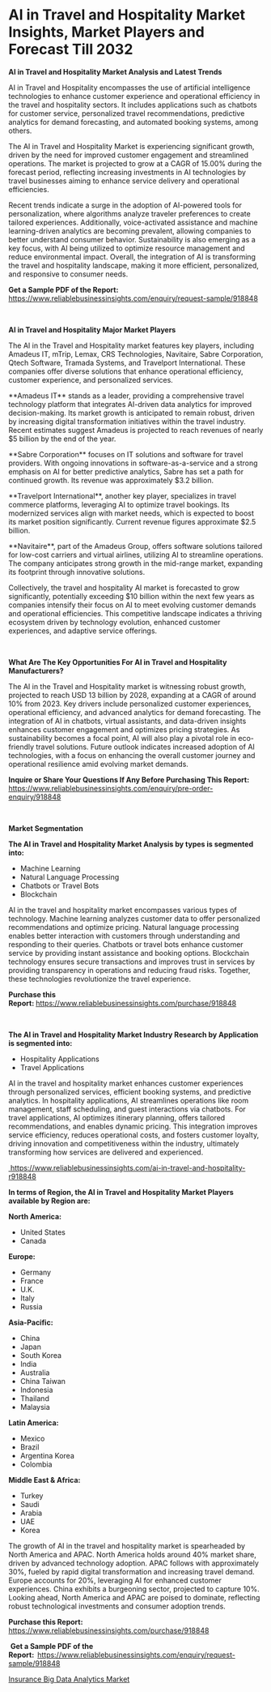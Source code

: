 <p><h1>AI in Travel and Hospitality Market Insights, Market Players and Forecast Till 2032</h1></p><p><strong>AI in Travel and Hospitality Market Analysis and Latest Trends</strong></p>
<p><p>AI in Travel and Hospitality encompasses the use of artificial intelligence technologies to enhance customer experience and operational efficiency in the travel and hospitality sectors. It includes applications such as chatbots for customer service, personalized travel recommendations, predictive analytics for demand forecasting, and automated booking systems, among others. </p><p>The AI in Travel and Hospitality Market is experiencing significant growth, driven by the need for improved customer engagement and streamlined operations. The market is projected to grow at a CAGR of 15.00% during the forecast period, reflecting increasing investments in AI technologies by travel businesses aiming to enhance service delivery and operational efficiencies. </p><p>Recent trends indicate a surge in the adoption of AI-powered tools for personalization, where algorithms analyze traveler preferences to create tailored experiences. Additionally, voice-activated assistance and machine learning-driven analytics are becoming prevalent, allowing companies to better understand consumer behavior. Sustainability is also emerging as a key focus, with AI being utilized to optimize resource management and reduce environmental impact. Overall, the integration of AI is transforming the travel and hospitality landscape, making it more efficient, personalized, and responsive to consumer needs.</p></p>
<p><strong>Get a Sample PDF of the Report:&nbsp;</strong> <a href="https://www.reliablebusinessinsights.com/enquiry/request-sample/918848?utm_campaign=2245&utm_medium=2&utm_source=Github&utm_content=ia&utm_term=05032025&utm_id=ai-in-travel-and-hospitality">https://www.reliablebusinessinsights.com/enquiry/request-sample/918848</a></p>
<p>&nbsp;</p>
<p><strong>AI in Travel and Hospitality Major Market Players</strong></p>
<p><p>The AI in the Travel and Hospitality market features key players, including Amadeus IT, mTrip, Lemax, CRS Technologies, Navitaire, Sabre Corporation, Qtech Software, Tramada Systems, and Travelport International. These companies offer diverse solutions that enhance operational efficiency, customer experience, and personalized services.</p><p>**Amadeus IT** stands as a leader, providing a comprehensive travel technology platform that integrates AI-driven data analytics for improved decision-making. Its market growth is anticipated to remain robust, driven by increasing digital transformation initiatives within the travel industry. Recent estimates suggest Amadeus is projected to reach revenues of nearly $5 billion by the end of the year.</p><p>**Sabre Corporation** focuses on IT solutions and software for travel providers. With ongoing innovations in software-as-a-service and a strong emphasis on AI for better predictive analytics, Sabre has set a path for continued growth. Its revenue was approximately $3.2 billion.</p><p>**Travelport International**, another key player, specializes in travel commerce platforms, leveraging AI to optimize travel bookings. Its modernized services align with market needs, which is expected to boost its market position significantly. Current revenue figures approximate $2.5 billion.</p><p>**Navitaire**, part of the Amadeus Group, offers software solutions tailored for low-cost carriers and virtual airlines, utilizing AI to streamline operations. The company anticipates strong growth in the mid-range market, expanding its footprint through innovative solutions.</p><p>Collectively, the travel and hospitality AI market is forecasted to grow significantly, potentially exceeding $10 billion within the next few years as companies intensify their focus on AI to meet evolving customer demands and operational efficiencies. This competitive landscape indicates a thriving ecosystem driven by technology evolution, enhanced customer experiences, and adaptive service offerings.</p></p>
<p>&nbsp;</p>
<p><strong>What Are The Key Opportunities For AI in Travel and Hospitality Manufacturers?</strong></p>
<p><p>The AI in the Travel and Hospitality market is witnessing robust growth, projected to reach USD 13 billion by 2028, expanding at a CAGR of around 10% from 2023. Key drivers include personalized customer experiences, operational efficiency, and advanced analytics for demand forecasting. The integration of AI in chatbots, virtual assistants, and data-driven insights enhances customer engagement and optimizes pricing strategies. As sustainability becomes a focal point, AI will also play a pivotal role in eco-friendly travel solutions. Future outlook indicates increased adoption of AI technologies, with a focus on enhancing the overall customer journey and operational resilience amid evolving market demands.</p></p>
<p><strong>Inquire or Share Your Questions If Any Before Purchasing This Report:</strong> <a href="https://www.reliablebusinessinsights.com/enquiry/pre-order-enquiry/918848?utm_campaign=2245&utm_medium=2&utm_source=Github&utm_content=ia&utm_term=05032025&utm_id=ai-in-travel-and-hospitality">https://www.reliablebusinessinsights.com/enquiry/pre-order-enquiry/918848</a></p>
<p>&nbsp;</p>
<p><strong>Market Segmentation</strong></p>
<p><strong>The AI in Travel and Hospitality Market Analysis by types is segmented into:</strong></p>
<p><ul><li>Machine Learning</li><li>Natural Language Processing</li><li>Chatbots or Travel Bots</li><li>Blockchain</li></ul></p>
<p><p>AI in the travel and hospitality market encompasses various types of technology. Machine learning analyzes customer data to offer personalized recommendations and optimize pricing. Natural language processing enables better interaction with customers through understanding and responding to their queries. Chatbots or travel bots enhance customer service by providing instant assistance and booking options. Blockchain technology ensures secure transactions and improves trust in services by providing transparency in operations and reducing fraud risks. Together, these technologies revolutionize the travel experience.</p></p>
<p><strong>Purchase this Report:&nbsp;</strong><a href="https://www.reliablebusinessinsights.com/purchase/918848?utm_campaign=2245&utm_medium=2&utm_source=Github&utm_content=ia&utm_term=05032025&utm_id=ai-in-travel-and-hospitality">https://www.reliablebusinessinsights.com/purchase/918848</a></p>
<p>&nbsp;</p>
<p><strong>The AI in Travel and Hospitality Market Industry Research by Application is segmented into:</strong></p>
<p><ul><li>Hospitality Applications</li><li>Travel Applications</li></ul></p>
<p><p>AI in the travel and hospitality market enhances customer experiences through personalized services, efficient booking systems, and predictive analytics. In hospitality applications, AI streamlines operations like room management, staff scheduling, and guest interactions via chatbots. For travel applications, AI optimizes itinerary planning, offers tailored recommendations, and enables dynamic pricing. This integration improves service efficiency, reduces operational costs, and fosters customer loyalty, driving innovation and competitiveness within the industry, ultimately transforming how services are delivered and experienced.</p></p>
<p><a href="https://www.reliablebusinessinsights.com/ai-in-travel-and-hospitality-r918848?utm_campaign=2245&utm_medium=2&utm_source=Github&utm_content=ia&utm_term=05032025&utm_id=ai-in-travel-and-hospitality">&nbsp;https://www.reliablebusinessinsights.com/ai-in-travel-and-hospitality-r918848</a></p>
<p><strong>In terms of Region, the AI in Travel and Hospitality Market Players available by Region are:</strong></p>
<p>
    <p> <strong> North America: </strong>
        <ul>
            <li>United States</li>
            <li>Canada</li>
        </ul>
        </p> 
    <p> <strong> Europe: </strong>
        <ul>
            <li>Germany</li>
            <li>France</li>
            <li>U.K.</li>
            <li>Italy</li>
            <li>Russia</li>
        </ul>
        </p> 
    <p> <strong> Asia-Pacific: </strong>
        <ul>
            <li>China</li>
            <li>Japan</li>
            <li>South Korea</li>
            <li>India</li>
            <li>Australia</li>
            <li>China Taiwan</li>
            <li>Indonesia</li>
            <li>Thailand</li>
            <li>Malaysia</li>
        </ul>
        </p> 
    <p> <strong> Latin America: </strong>
        <ul>
            <li>Mexico</li>
            <li>Brazil</li>
            <li>Argentina Korea</li>
            <li>Colombia</li>
        </ul>
        </p> 
    <p> <strong> Middle East & Africa: </strong>
        <ul>
            <li>Turkey</li>
            <li>Saudi</li>
            <li>Arabia</li>
            <li>UAE</li>
            <li>Korea</li>
        </ul>
    </p>
    </p>
<p><p>The growth of AI in the travel and hospitality market is spearheaded by North America and APAC. North America holds around 40% market share, driven by advanced technology adoption. APAC follows with approximately 30%, fueled by rapid digital transformation and increasing travel demand. Europe accounts for 20%, leveraging AI for enhanced customer experiences. China exhibits a burgeoning sector, projected to capture 10%. Looking ahead, North America and APAC are poised to dominate, reflecting robust technological investments and consumer adoption trends.</p></p>
<p><strong>Purchase this Report: </strong><a href="https://www.reliablebusinessinsights.com/purchase/918848?utm_campaign=2245&utm_medium=2&utm_source=Github&utm_content=ia&utm_term=05032025&utm_id=ai-in-travel-and-hospitality">https://www.reliablebusinessinsights.com/purchase/918848</a></p>
<p>&nbsp;<strong>Get a Sample PDF of the Report:&nbsp;&nbsp;</strong><a href="https://www.reliablebusinessinsights.com/enquiry/request-sample/918848?utm_campaign=2245&utm_medium=2&utm_source=Github&utm_content=ia&utm_term=05032025&utm_id=ai-in-travel-and-hospitality">https://www.reliablebusinessinsights.com/enquiry/request-sample/918848</a></p>
<p><strong></strong></p>
<p><p><a href="https://github.com/SamiaChowdhury801/Market-Research-Report-List-1/blob/main/insurance-big-data-analytics-market.md?utm_campaign=2245&utm_medium=2&utm_source=Github&utm_content=ia&utm_term=05032025&utm_id=ai-in-travel-and-hospitality">Insurance Big Data Analytics Market</a></p></p>